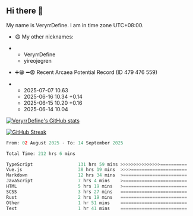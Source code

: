 ## Hi there 👋
My name is VeryrrDefine. I am in time zone UTC+08:00.

- 😄 My other nicknames:
- - VeryrrDefine
  - yireojegren

- ➕😁 ➖😨 Recent Arcaea Potential Record (ID 479 476 559)
- - 2025-07-07 10.63
  - 2025-06-16 10.34 +0.14
  - 2025-06-15 10.20 +0.16
  - 2025-06-14 10.04

[![VeryrrDefine's GitHub stats](https://github-readme-stats.vercel.app/api?username=VeryrrDefine&show_icons=true&theme=radical)](https://github.com/VeryrrDefine)

[![GitHub Streak](https://streak-stats.demolab.com/?user=VeryrrDefine&theme=dark)](https://github.com/VeryrrDefine)

<!--START_SECTION:waka-->

```python
From: 02 August 2025 - To: 14 September 2025

Total Time: 212 hrs 6 mins

TypeScript                 131 hrs 59 mins >>>>>>>>>>>>>>>==========   61.69 %
Vue.js                     38 hrs 19 mins  >>>>=====================   17.91 %
Markdown                   12 hrs 34 mins  >========================   05.88 %
JavaScript                 7 hrs 4 mins    >========================   03.31 %
HTML                       5 hrs 19 mins   >========================   02.49 %
SCSS                       3 hrs 27 mins   =========================   01.61 %
Rust                       2 hrs 19 mins   =========================   01.09 %
Other                      1 hr 51 mins    =========================   00.87 %
Text                       1 hr 41 mins    =========================   00.79 %
```

<!--END_SECTION:waka-->


<!--


**VeryrrDefine/VeryrrDefine** is a ✨ _special_ ✨ repository because its `README.md` (this file) appears on your GitHub profile.

  - 名称被头炸了(ming2 cheng1 ba3 tou2 zha4 le)(<span style='font-family: "Times New Roman"'>/mɪŋ˧˥ ʈʂʰɤŋ˧ pa˨˩˦ tʰoʊ˧˥ ʈʂa˥˩ lɤ/</span>)
Here are some ideas to get you started:

- 🔭 I’m currently working on ...
- 🌱 I’m currently learning ...
- 👯 I’m looking to collaborate on ...
- 🤔 I’m looking for help with ...
- 💬 Ask me about ...
- 📫 How to reach me: ...
- 😄 Pronouns: ...
- ⚡ Fun fact: **VeryrrDefine/VeryrrDefine** is a ✨ _special_ ✨ repository because its `README.md` (this file) appears on your GitHub profile.

Here are some ideas to get you started:

- 🔭 I’m currently working on ...
- 🌱 I’m currently learning ...
- 👯 I’m looking to collaborate on ...
- 🤔 I’m looking for help with ...
- 💬 Ask me about ...
- 📫 How to reach me: ...
- 😄 Pronouns: ...
- ⚡ Fun fact: 
- 
-->
